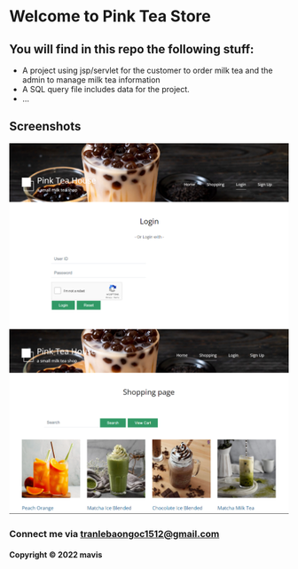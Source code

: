 # Welcome to Pink Tea Store
## You will find in this repo the following stuff:
* A project using jsp/servlet for the customer to order milk tea and the admin to manage milk tea information
* A SQL query file includes data for the project.
* ...

## Screenshots
![Login page](https://github.com/tranlebaongoc1512/PinkTeaManagement/blob/250151d0c4f5eca046e46caf7846069e0a4c2d9c/screenshot/login.png)
![Shopping page](https://github.com/tranlebaongoc1512/PinkTeaManagement/blob/250151d0c4f5eca046e46caf7846069e0a4c2d9c/screenshot/shopping.png)

### Connect me via tranlebaongoc1512@gmail.com
#### Copyright &#169; 2022 mavis